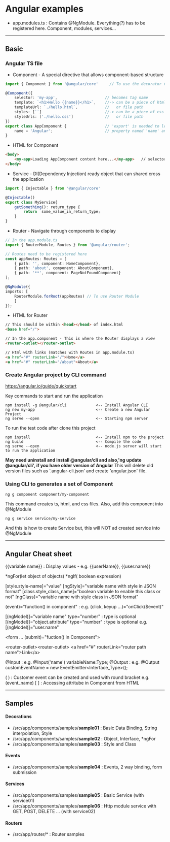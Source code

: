 # Angular examples
* app.modules.ts : Contains @NgModule. Everything(?) has to be registered here. Component, modules, services...

---
## Basic
### Angular TS file
* Component - A special directive that allows component-based structure
```Typescript
import { Component } from '@angular/core'     // To use the decorator Component

@Component({
    selector: 'my-app',                     // becomes tag name
    template: `<h1>Hello {{name}}</h1>`,    //-> can be a piece of html
    templateUrl: `./hello.html`,            //   or file path
    styles: [``]                            //-> can be a piece of css
    styleUrls: ['./hello.css']              //   or file path
})
export class AppComponent {                 // 'export' is needed to let others to call this
    name = 'Angular';                       // property named 'name' and assign value
}
```

* HTML for Component
```html
<body>
    <my-app>Loading AppComponent content here...</my-app>   // selector name created in TS
</body>
```

* Service - DI(Dependency Injection) ready object that can shared cross the application
```Typescript
import { Injectable } from '@angular/core'

@Injectable()
export class MyService{
    getSomething(): return_type {
        return  some_value_in_return_type;
    }
}
```

* Router - Navigate through components to display
```Typescript
// In the app.module.ts
import { RouterModule, Routes } from '@angular/router';

// Routes need to be registered here
const appRoutes: Routes = [
    { path: '', component: HomeComponent},
    { path: 'about', component: AboutComponent},
    { path: '**', component: PageNotFoundComponent}
];

@NgModule({
imports: [ 
    RouterModule.forRoot(appRoutes) // To use Router Module
    ]
});
```

* HTML for Router
```html
// This should be within <head></head> of index.html
<base href="/">

// In the app.component - This is where the Router displays a view 
<router-outlet></router-outlet>

// Html with links (matches with Routes in app.module.ts)
<a href="#" routerLink="/">Home</a>
<a href="#" routerLink="/about">About</a>
```

### Create Angular project by CLI command
https://angular.io/guide/quickstart

Key commands to start and run the application
```
npm install -g @angular/cli             <-- Install Angular CLI
ng new my-app                           <-- Create a new Angular Project
ng serve --open                         <-- Starting npm server
```

To run the test code after clone this project
```
npm install 							<-- Install npm to the project
ng build 								<-- Compile the code
ng serve --open 						<-- node.js server will start to run the application
```

__May need uninstall and install @angular/cli and also,'ng update @angular/cli', if you have older version of Angular__ 
This will delete old version files such as '.angular-cli.json' and create 'angular.json' file.

### Using CLI to generates a set of Component
```
ng g component component/my-component
```
This command creates ts, html, and css files. Also, add this component into @NgModule

``` 
ng g service service/my-service
```
And this is how to create Service but, this will NOT ad created service into @NgModule

---
## Angular Cheat sheet
{{variable name}} : Display values - e.g. {{userName}}, {{user.name}}

*ngFor(let object of objects)
*ngIf( boolean expression)

[style.style-name]="value"
[ngStyle]="variable name with style in JSON format"
[class.style_class_name]="boolean variable to enable this class or not"
[ngClass]="variable name with style class in JSON format"

(event)="function() in component" : e.g. (click, keyup ...)="onClick($event)"

[(ngModel)]="variable name" type="number" : type is optional
[(ngModel)]="object.attribute" type="number" : type is optional e.g. [(ngModel)]="user.name"

&lt;form ... (submit)="fuction() in Component"&gt;

&lt;router-outlet&gt;&lt;router-outlet&gt;
&lt;a href="#" routerLink="router path name"&gt;Link&lt;/a&gt;

@Input : e.g. @Input('name') variableName:Type;
@Output : e.g. @Output customEventName = new EventEmitter<Interface_Type>();

(  ) : Customer event can be created and used with round bracket e.g. (event_name)
[ ] : Accessing attritube in Component from HTML

---
## Samples
#### Decorations
* /src/app/components/samples/**sample01** : Basic Data Binding, String interpolation, Style
* /src/app/components/samples/**sample02** : Object, Interface, *ngFor
* /src/app/components/samples/**sample03** : Style and Class

#### Events
* /src/app/components/samples/**sample04** : Events, 2 way binding, form submission

#### Services
* /src/app/components/samples/**sample05** : Basic Service (with service01)
* /src/app/components/samples/**sample06** : Http module service with GET, POST, DELETE ... (with service02)

#### Routers
* /src/app/router/* : Router samples

